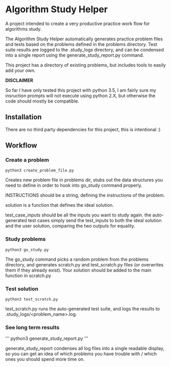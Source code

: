 # Algorithm Study Helper

A project intended to create a very productive practice work flow for
algorithms study.

The Algorithm Study Helper automatically generates practice problem files
and tests based on the problems defined in the problems directory. Test suite
results are logged to the .study_logs directory, and can be condensed into a
single report using the generate_study_report.py command.

This project has a directory of existing problems, but includes tools
to easily add your own.

**DISCLAIMER**

So far I have only tested this project with python 3.5, I am fairly sure
my insruction prompts will not execute using python 2.X, but otherwise the
code should mostly be compatible.

## Installation

There are no third party dependencies for this project, this is intentional :)

## Workflow

### Create a problem

```
python3 create_problem_file.py
```

Creates new problem file in problems dir, stubs out the data structures
you need to define in order to hook into go_study command properly.

INSTRUCTIONS should be a string, defining the instructions of the problem.

solution is a function that defines the ideal solution.

test_case_inputs should be all the inputs you want to study again.  the
auto-generated test cases simply send the test_inputs to both the ideal solution
and the user solution, comparing the two outputs for equality.

### Study problems

```
python3 go_study.py
```

The go_study command picks a random problem from the problems directory,
and generates scratch.py and test_scratch.py files (or overwrites them if
they already exist).  Your solution should be added to the main function
in scratch.py


### Test solution

```
python3 test_scratch.py
```

test_scratch.py runs the auto-generated test suite, and logs the results
to .study_logs/<problem_name>.log.


### See long term results

'''
python3 generate_study_report.py
'''

generate_study_report condenses all log files into a single readable display,
so you can get an idea of which problems you have trouble with / which ones
you should spend more time on.

